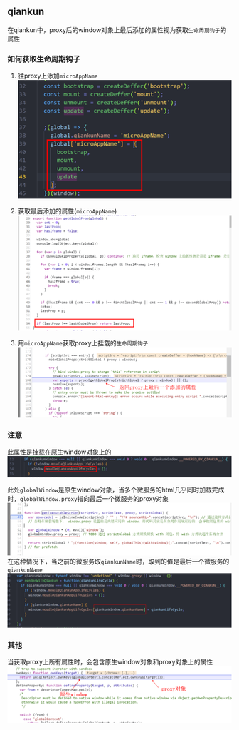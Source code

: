## qiankun

在qiankun中，proxy后的window对象上最后添加的属性视为获取`生命周期钩子`的属性

### 如何获取生命周期钩子

1. 往proxy上添加`microAppName`
![](Pasted%20image%2020230525200252.png)

2. 获取最后添加的属性(`microAppName`)
![](Pasted%20image%2020230525195927.png)

3. 用`microAppName`获取proxy上挂载的`生命周期钩子`
![](Pasted%20image%2020230525200610.png)

### 注意

此属性是挂载在原生window对象上的
![](Pasted%20image%2020230525225050.png)

此处`globalWindow`是原生window对象，当多个微服务的html几乎同时加载完成时，`globalWindow.proxy`指向最后一个微服务的proxy对象
![](Pasted%20image%2020230525225215.png)
在这种情况下，当之前的微服务取`qiankunName`时，取到的值是最后一个微服务的`qiankunName`
![](Pasted%20image%2020230525230159.png)


### 其他

当获取proxy上所有属性时，会包含原生window对象和proxy对象上的属性
![](Pasted%20image%2020230525202112.png)